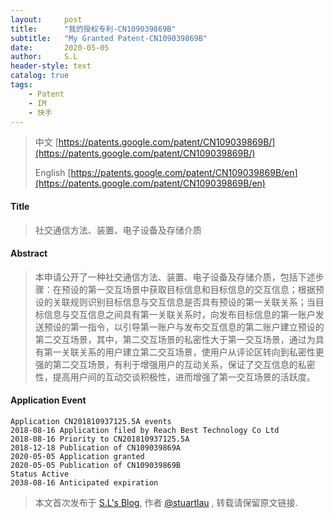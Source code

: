 ```yaml
---
layout:     post
title:      "我的授权专利-CN109039869B"
subtitle:   "My Granted Patent-CN109039869B"
date:       2020-05-05
author:     S.L
header-style: text
catalog: true
tags:
    - Patent
    - IM
    - 快手
---
```

> 中文 [https://patents.google.com/patent/CN109039869B/](https://patents.google.com/patent/CN109039869B/)
>
> English [https://patents.google.com/patent/CN109039869B/en](https://patents.google.com/patent/CN109039869B/en)

#### Title
> 社交通信方法、装置、电子设备及存储介质


#### Abstract
> 本申请公开了一种社交通信方法、装置、电子设备及存储介质，包括下述步骤：在预设的第一交互场景中获取目标信息和目标信息的交互信息；根据预设的关联规则识别目标信息与交互信息是否具有预设的第一关联关系；当目标信息与交互信息之间具有第一关联关系时，向发布目标信息的第一账户发送预设的第一指令，以引导第一账户与发布交互信息的第二账户建立预设的第二交互场景，其中，第二交互场景的私密性大于第一交互场景，通过为具有第一关联关系的用户建立第二交互场景，使用户从评论区转向到私密性更强的第二交互场景，有利于增强用户的互动关系，保证了交互信息的私密性，提高用户间的互动交谈积极性，进而增强了第一交互场景的活跃度。



#### Application Event
```
Application CN201810937125.5A events 
2018-08-16 Application filed by Reach Best Technology Co Ltd
2018-08-16 Priority to CN201810937125.5A
2018-12-18 Publication of CN109039869A
2020-05-05 Application granted
2020-05-05 Publication of CN109039869B
Status Active
2038-08-16 Anticipated expiration

```
> 本文首次发布于 [S.L's Blog](http://elsef.com), 作者 [@stuartlau](http://github.com/stuartlau) ,
转载请保留原文链接.
